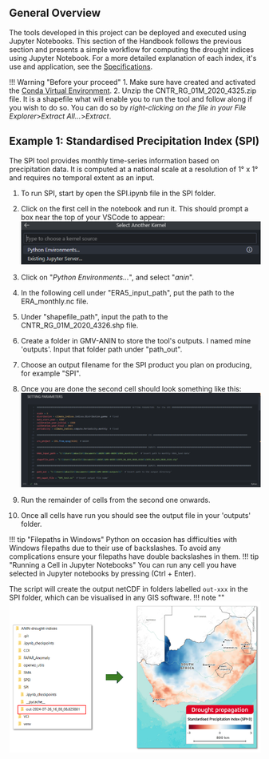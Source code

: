 ## General Overview
The tools developed in this project can be deployed and executed using Jupyter Notebooks. This section of the Handbook follows the previous section and presents a simple workflow for computing the drought indices using Jupyter Notebook. For a more detailed explanation of each index, it's use and application, see the [Specifications](theoretical_basis.md). 

!!! Warning "Before your proceed"
    1. Make sure have created and activated the [Conda Virtual Environment](Installation.md#create-a-virtual-environment-with-conda).
    2. Unzip the CNTR_RG_01M_2020_4325.zip file. It is a shapefile what will enable you to run the tool and follow along if you wish to do so. You can do so by *right-clicking on the file in your File Explorer*>*Extract All...*>*Extract*.

## Example 1: Standardised Precipitation Index (SPI)
The SPI tool provides monthly time-series information based on precipitation data. It is computed at a national scale at a resolution of 1° x 1° and requires no temporal extent as an input.

1. To run SPI, start by open the SPI.ipynb file in the SPI folder.
2. Click on the first cell in the notebook and run it. This should prompt a box near the top of your VSCode to appear:
    ![alt text](<assets/python_environments.png>)

3. Click on "*Python Environments...*", and select "*anin*".
4. In the following cell under "ERA5_input_path", put the path to the ERA_monthly.nc file.
5. Under "shapefile_path", input the path to the CNTR_RG_01M_2020_4326.shp file.
6. Create a folder in GMV-ANIN to store the tool's outputs. I named mine 'outputs'. Input that folder path under "path_out".
7. Choose an output filename for the SPI product you plan on producing, for example "SPI".
8. Once you are done the second cell should look something like this:
   ![alt text](<assets/cell_example.png>)
9. Run the remainder of cells from the second one onwards.
10. Once all cells have run you should see the output file in your 'outputs' folder.

!!! tip "Filepaths in Windows"
    Python on occasion has difficulties with Windows filepaths due to their use of backslashes. To avoid any complications ensure your filepaths have double backslashes in them.
!!! tip "Running a Cell in Jupyter Notebooks"
    You can run any cell you have selected in Jupyter notebooks by pressing (Ctrl + Enter).

The script will create the output netCDF in folders labelled `out-xxx` in the SPI folder, which can be visualised in any GIS software.
!!! note ""
    ![alt text](<assets/SPI_ Results_Map.PNG>)
